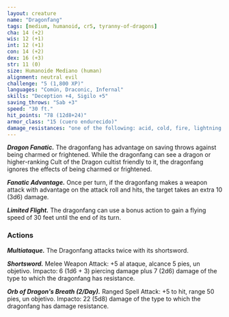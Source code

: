 ```yaml
---
layout: creature
name: "Dragonfang"
tags: [medium, humanoid, cr5, tyranny-of-dragons]
cha: 14 (+2)
wis: 12 (+1)
int: 12 (+1)
con: 14 (+2)
dex: 16 (+3)
str: 11 (0)
size: Humanoide Mediano (human)
alignment: neutral evil
challenge: "5 (1,800 XP)"
languages: "Común, Draconic, Infernal"
skills: "Deception +4, Sigilo +5"
saving_throws: "Sab +3"
speed: "30 ft."
hit_points: "78 (12d8+24)"
armor_class: "15 (cuero endurecido)"
damage_resistances: "one of the following: acid, cold, fire, lightning or poison"
---
```


***Dragon Fanatic.*** The dragonfang has advantage on saving throws against being charmed or frightened. While the dragonfang can see a dragon or higher-ranking Cult of the Dragon cultist friendly to it, the dragonfang ignores the effects of being charmed or frightened.

***Fanatic Advantage.*** Once per turn, if the dragonfang makes a weapon attack with advantage on the attack roll and hits, the target takes an extra 10 (3d6) damage.

***Limited Flight.*** The dragonfang can use a bonus action to gain a flying speed of 30 feet until the end of its turn.

### Actions

***Multiataque.*** The Dragonfang attacks twice with its shortsword.

***Shortsword.*** Melee Weapon Attack: +5 al ataque, alcance 5 pies, un objetivo. Impacto: 6 (1d6 + 3) piercing damage plus 7 (2d6) damage of the type to which the dragonfang has resistance.

***Orb of Dragon's Breath (2/Day).*** Ranged Spell Attack: +5 to hit, range 50 pies, un objetivo. Impacto: 22 (5d8) damage of the type to which the dragonfang has damage resistance.